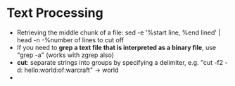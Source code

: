 # Text Processing

- Retrieving the middle chunk of a file: sed -e '%start line, %end lined' | head -n -%number of lines to cut off
- If you need to **grep a text file that is interpreted as a binary file**, use "grep -a" (works with zgrep also)
- **cut**: separate strings into groups by specifying a delimiter, e.g. "cut -f2 -d: hello:world:of:warcraft" -> world
- 